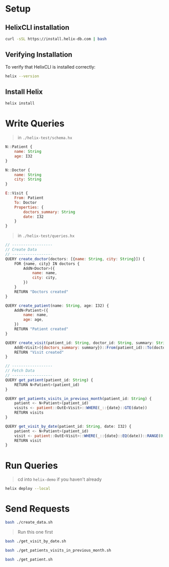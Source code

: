 # Setup

## HelixCLI installation

```bash
curl -sSL https://install.helix-db.com | bash
```

## Verifying Installation

To verify that HelixCLI is installed correctly:

```bash
helix --version
```

## Install Helix

```bash
helix install
```

# Write Queries

> in `./helix-test/schema.hx`

```js
N::Patient {
    name: String
    age: I32
}

N::Doctor {
    name: String
    city: String
}

E::Visit {
    From: Patient
    To: Doctor
    Properties: {
        doctors_summary: String
        date: I32
    }
}
```

> in `./helix-test/queries.hx`
```js
// ------------------
// Create Data
// ------------------
QUERY create_doctor(doctors: [{name: String, city: String}]) {
    FOR {name, city} IN doctors {
        AddN<Doctor>({
            name: name,
            city: city,
        })
    }
    RETURN "Doctors created"
}

QUERY create_patient(name: String, age: I32) {
    AddN<Patient>({
        name: name,
        age: age,
    })
    RETURN "Patient created"
}

QUERY create_visit(patient_id: String, doctor_id: String, summary: String) {
    AddE<Visit>({doctors_summary: summary})::From(patient_id)::To(doctor_id)
    RETURN "Visit created"
}

// ------------------
// Fetch Data
// ------------------
QUERY get_patient(patient_id: String) {
    RETURN N<Patient>(patient_id)
}

QUERY get_patients_visits_in_previous_month(patient_id: String) {
    patient <- N<Patient>(patient_id)
    visits <- patient::OutE<Visit>::WHERE(_::{date}::GTE(date))
    RETURN visits
}

QUERY get_visit_by_date(patient_id: String, date: I32) {
    patient <- N<Patient>(patient_id)
    visit <- patient::OutE<Visit>::WHERE(_::{date}::EQ(date))::RANGE(0, 1)
    RETURN visit
}
```


# Run Queries

> cd into `helix-demo` if you haven't already
```bash
helix deploy --local
```

# Send Requests

```bash
bash ./create_data.sh
```
> Run this one first

```bash
bash ./get_visit_by_date.sh
```

```bash
bash ./get_patients_visits_in_previous_month.sh
```

```bash
bash ./get_patient.sh
```



